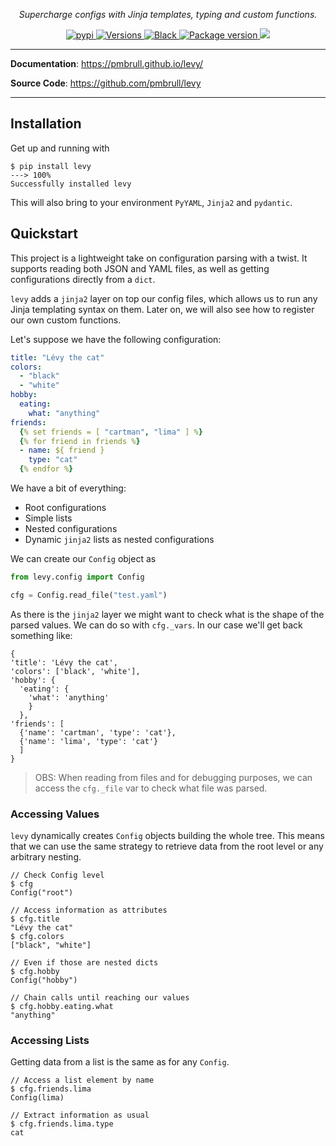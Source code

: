 <p align="center">
    <em>Supercharge configs with Jinja templates, typing and custom functions.</em>
</p>
<p align="center">
<a href="https://pypi.org/project/levy/" target="_blank">
    <img src="https://img.shields.io/pypi/v/levy.svg" alt="pypi">
</a>
<a href="https://pypi.org/project/levy/" target="_blank">
    <img src="https://img.shields.io/pypi/pyversions/levy.svg" alt="Versions">
</a>
<a href="https://github.com/psf/black" target="_blank">
    <img src="https://img.shields.io/badge/code%20style-black-000000.svg" alt="Black">
</a>
<a href="https://github.com/pmbrull/levy" target="_blank">
    <img src="https://github.com/pmbrull/levy/actions/workflows/CI.yaml/badge.svg" alt="Package version">
</a>
<a href="https://codecov.io/gh/pmbrull/levy">
    <img src="https://codecov.io/gh/pmbrull/levy/branch/main/graph/badge.svg?token=C2OSY77VFR"/>
</a> 
</p>

---

**Documentation**: <a href="https://pmbrull.github.io/levy/" target="_blank">https://pmbrull.github.io/levy/</a>

**Source Code**: <a href="https://github.com/pmbrull/levy" target="_blank">https://github.com/pmbrull/levy</a>

---

## Installation

Get up and running with

<div class="termy">

```console
$ pip install levy
---> 100%
Successfully installed levy
```

</div>


This will also bring to your environment `PyYAML`, `Jinja2` and `pydantic`.

## Quickstart

This project is a lightweight take on configuration parsing with a twist. It supports reading both JSON and YAML files, as well as getting configurations
directly from a `dict`.

`levy` adds a `jinja2` layer on top our config files, which allows us to run any Jinja templating syntax on them. Later on, we will also see how to register our own custom functions.

Let's suppose we have the following configuration:

```yaml
title: "Lévy the cat"
colors:
  - "black"
  - "white"
hobby:
  eating:
    what: "anything"
friends:
  {% set friends = [ "cartman", "lima" ] %}
  {% for friend in friends %}
  - name: ${ friend }
    type: "cat"
  {% endfor %}
```

We have a bit of everything:
- Root configurations
- Simple lists
- Nested configurations
- Dynamic `jinja2` lists as nested configurations

We can create our `Config` object as

```python
from levy.config import Config

cfg = Config.read_file("test.yaml")
```

As there is the `jinja2` layer we might want to check what is the shape of the
parsed values. We can do so with `cfg._vars`. In our case we'll get back something
like:

```
{
'title': 'Lévy the cat',
'colors': ['black', 'white'],
'hobby': {
  'eating': {
    'what': 'anything'
    }
  },
'friends': [
  {'name': 'cartman', 'type': 'cat'},
  {'name': 'lima', 'type': 'cat'}
  ]
}
```

> OBS: When reading from files and for debugging purposes, we can access the `cfg._file`
var to check what file was parsed.

### Accessing Values

`levy` dynamically creates `Config` objects building the whole tree. This means that we can use the same strategy to retrieve data from the root level or any arbitrary nesting.

<div class="termy">

```console
// Check Config level
$ cfg
Config("root")

// Access information as attributes
$ cfg.title
"Lévy the cat"
$ cfg.colors
["black", "white"]

// Even if those are nested dicts
$ cfg.hobby
Config("hobby")

// Chain calls until reaching our values
$ cfg.hobby.eating.what
"anything"
```

</div>

### Accessing Lists

Getting data from a list is the same as for any `Config`.

<div class="termy">

```console
// Access a list element by name
$ cfg.friends.lima
Config(lima)

// Extract information as usual
$ cfg.friends.lima.type
cat
```

</div>